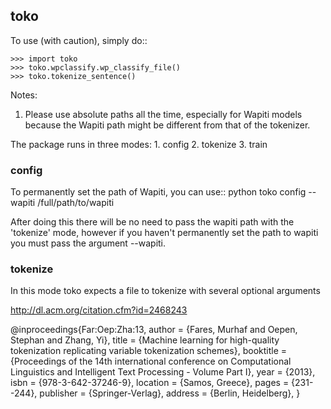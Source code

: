 toko
--------

To use (with caution), simply do::

    >>> import toko
    >>> toko.wpclassify.wp_classify_file()
    >>> toko.tokenize_sentence()


Notes:
1) Please use absolute paths all the time, especially for Wapiti
models because the Wapiti path might be different from that of the
tokenizer.


The package runs in three modes: 
    1. config 
    2. tokenize 
    3. train

### config
To permanently set the path of Wapiti, you can use::
    python toko config --wapiti /full/path/to/wapiti


After doing this there will be no need to pass the wapiti path with
the 'tokenize' mode, however if you haven't permanently set the path
to wapiti you must pass the argument --wapiti.


### tokenize

In this mode toko expects a file to tokenize with several optional
arguments


http://dl.acm.org/citation.cfm?id=2468243

@inproceedings{Far:Oep:Zha:13,
 author = {Fares, Murhaf and Oepen, Stephan and Zhang, Yi},
 title = {Machine learning for high-quality tokenization replicating variable tokenization schemes},
 booktitle = {Proceedings of the 14th international conference on Computational Linguistics and Intelligent Text Processing - Volume Part I},
 year = {2013},
 isbn = {978-3-642-37246-9},
 location = {Samos, Greece},
 pages = {231--244}, 
 publisher = {Springer-Verlag},
 address = {Berlin, Heidelberg},
} 

